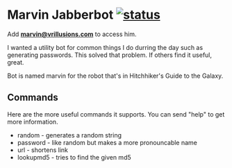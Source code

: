 # Marvin Jabberbot [![status](http://stillmaintained.com/vrillusions/marvin-jabberbot.png)](http://stillmaintained.com/vrillusions/marvin-jabberbot)

Add **marvin@vrillusions.com** to access him.

I wanted a utility bot for common things I do durring the day such as generating passwords.  This solved that problem.  If others find it useful, great.

Bot is named marvin for the robot that's in Hitchhiker's Guide to the Galaxy.

## Commands

Here are the more useful commands it supports. You can send "help" to get more information.

- random - generates a random string
- password - like random but makes a more pronouncable name
- url - shortens link
- lookupmd5 - tries to find the given md5
